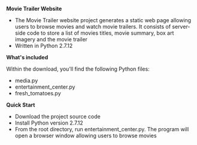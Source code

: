 **Movie Trailer Website**     

- The Movie Trailer website project generates a static web page allowing users to browse movies and watch movie trailers. It consists of server-side code to store a list of movies titles, movie summary, box art imagery and the movie trailer  
- Written in Python 2.7.12

**What's included**   

Within the download, you'll find the following Python files: 
  
- media.py  
- entertainment\_center.py     
- fresh\_tomatoes.py   

**Quick Start**    

- Download the project source code  
- Install Python version 2.7.12  
- From the root directory, run entertainment\_center.py. The program will open a browser window allowing users to browse movies  
